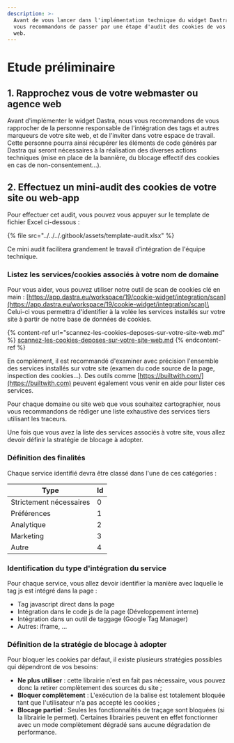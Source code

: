 ```yaml
---
description: >-
  Avant de vous lancer dans l'implémentation technique du widget Dastra, nous
  vous recommandons de passer par une étape d'audit des cookies de vos sites
  web.
---
```


# Etude préliminaire

## 1. Rapprochez vous de votre webmaster ou agence web

Avant d'implémenter le widget Dastra, nous vous recommandons de vous rapprocher de la personne responsable de l'intégration des tags et autres marqueurs de votre site web, et de l'inviter dans votre espace de travail. Cette personne pourra ainsi récupérer les éléments de code générés par Dastra qui seront nécessaires à la réalisation des diverses actions techniques (mise en place de la bannière, du blocage effectif des cookies en cas de non-consentement...).

## 2. Effectuez un mini-audit des cookies de votre site ou web-app

Pour effectuer cet audit, vous pouvez vous appuyer sur le template de fichier Excel ci-dessous :

{% file src="../../../.gitbook/assets/template-audit.xlsx" %}

Ce mini audit facilitera grandement le travail d'intégration de l'équipe technique.

### Listez les services/cookies associés à votre nom de domaine

Pour vous aider, vous pouvez utiliser notre outil de scan de cookies clé en main : [https://app.dastra.eu/workspace/19/cookie-widget/integration/scan](https://app.dastra.eu/workspace/19/cookie-widget/integration/scan)\
Celui-ci vous permettra d'identifier à la volée les services installés sur votre site à partir de notre base de données de cookies.

{% content-ref url="scannez-les-cookies-deposes-sur-votre-site-web.md" %}
[scannez-les-cookies-deposes-sur-votre-site-web.md](scannez-les-cookies-deposes-sur-votre-site-web.md)
{% endcontent-ref %}

En complément, il est recommandé d'examiner avec précision l'ensemble des services installés sur votre site (examen du code source de la page, inspection des cookies...). Des outils comme [https://builtwith.com/](https://builtwith.com) peuvent également vous venir en aide pour lister ces services.

Pour chaque domaine ou site web que vous souhaitez cartographier, nous vous recommandons de rédiger une liste exhaustive des services tiers utilisant les traceurs.

Une fois que vous avez la liste des services associés à votre site, vous allez devoir définir la stratégie de blocage à adopter.

### Définition des finalités

Chaque service identifié devra être classé dans l'une de ces catégories :&#x20;

| Type                    | Id |
| ----------------------- | -- |
| Strictement nécessaires | 0  |
| Préférences             | 1  |
| Analytique              | 2  |
| Marketing               | 3  |
| Autre                   | 4  |

### Identification du type d'intégration du service

Pour chaque service, vous allez devoir identifier la manière avec laquelle le tag js est intégré dans la page :

* Tag javascript direct dans la page
* Intégration dans le code js de la page (Développement interne)
* Intégration dans un outil de taggage (Google Tag Manager)
* Autres:  iframe, ...

### Définition de la stratégie de blocage à adopter

Pour bloquer les cookies par défaut, il existe plusieurs stratégies possibles qui dépendront de vos besoins:

* **Ne plus utiliser** : cette librairie n'est en fait pas nécessaire, vous pouvez donc la retirer complètement des sources du site ;
* **Bloquer complètement** : L'exécution de la balise est totalement bloquée tant que l'utilisateur n'a pas accepté les cookies ;
* **Blocage partiel** : Seules les fonctionnalités de traçage sont bloquées (si la librairie le permet). Certaines librairies peuvent en effet fonctionner avec un mode complètement dégradé sans aucune dégradation de performance.





